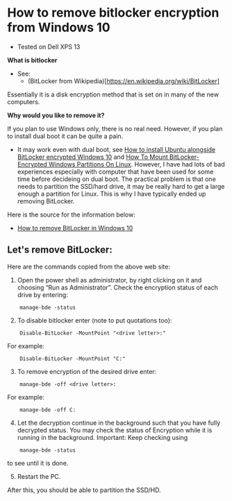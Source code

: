 # How to remove bitlocker encryption from Windows 10 

- Tested on Dell XPS 13

**What is bitlocker**
- See:
  - (BitLocker from Wikipedia)[https://en.wikipedia.org/wiki/BitLocker]

Essentially it is a disk encryption method that is set on in many of the new computers. 

**Why would you like to remove it?**

If you plan to use Windows only, there is no real need. However, if you plan to install dual boot it can be quite a pain. 

- It may work even with dual boot, see [How to install Ubuntu alongside BitLocker encrypted Windows 10](https://askubuntu.com/questions/1135654/how-to-install-ubuntu-alongside-bitlocker-encrypted-windows-10) and [How To Mount BitLocker-Encrypted Windows Partitions On Linux](https://www.linuxuprising.com/2019/04/how-to-mount-bitlocker-encrypted.html). However, I have had lots of bad experiences especially with computer that have been used for some time before decideing on dual boot. The practical problem is that one needs to partition the SSD/hard drive, it may be really hard to get a large enough a partition for Linux. This is why I have typically ended up removing BitLocker. 

Here is the source for the information below:
  - [How to remove BitLocker in Windows 10](http://users.isr.ist.utl.pt/~mbayat/hacks/how-to-remove-bitlocker-encryption-in-windows-10/)

## Let's remove BitLocker:

Here are the commands copied from the above web site:

1. Open the power shell as administrator, by right clicking on it and choosing “Run as Administrator”.
Check the encryption status of each drive by entering:
```
    manage-bde -status
```
2. To disable bitlocker enter (note to put quotations too):
```
    Disable-BitLocker -MountPoint "<drive letter>:"
```
For example:
```
    Disable-BitLocker -MountPoint "C:"
```
3. To remove encryption of the desired drive enter:
```
    manage-bde -off <drive letter>:
```
For example:
```
    manage-bde -off C:
```
4. Let the decryption continue in the background such that you have fully decrypted status. You may check the status of Encryption while it is running in the background. 
Important: Keep checking using 
```
    manage-bde -status 
```
to see until it is done.

5. Restart the PC.

After this, you should be able to partition the SSD/HD.
